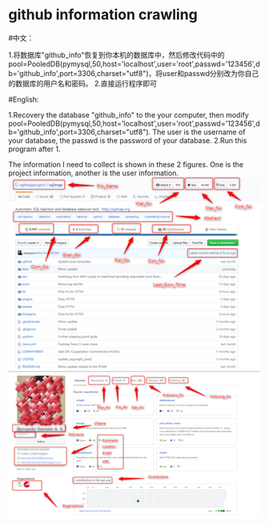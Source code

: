 github information crawling
===========================

#中文：

1.将数据库"github_info"恢复到你本机的数据库中，然后修改代码中的pool=PooledDB(pymysql,50,host='localhost',user='root',passwd='123456',db='github_info',port=3306,charset="utf8")，将user和passwd分别改为你自己的数据库的用户名和密码。
2.直接运行程序即可

#English:

1.Recovery the database "github_info" to the your computer, then modify pool=PooledDB(pymysql,50,host='localhost',user='root',passwd='123456',db='github_info',port=3306,charset="utf8"). The user is the username of your database, the passwd is the password of your database.
2.Run this program after 1.


The information I need to collect is shown in these 2 figures. One is the project information, another is the user information.
 ![image](https://github.com/HJX-zhanS/github-information-crawling/blob/master/projectinfo.png)
 ![image](https://github.com/HJX-zhanS/github-information-crawling/blob/master/userinfo.png)
 
 
